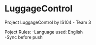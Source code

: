# LuggageControl
Project LuggageControl by IS104 - Team 3

Poject Rules:
-Language used: English <Br>
-Sync before push
